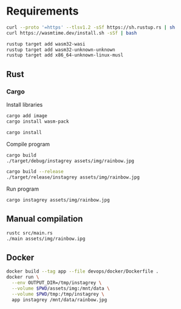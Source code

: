 # Requirements

```bash
curl --proto '=https' --tlsv1.2 -sSf https://sh.rustup.rs | sh
curl https://wasmtime.dev/install.sh -sSf | bash

rustup target add wasm32-wasi
rustup target add wasm32-unknown-unknown
rustup target add x86_64-unknown-linux-musl
```

## Rust

### Cargo

Install libraries

```bash
cargo add image
cargo install wasm-pack

cargo install
```

Compile program

```bash
cargo build
./target/debug/instagrey assets/img/rainbow.jpg

cargo build --release
./target/release/instagrey assets/img/rainbow.jpg
```

Run program

```bash
cargo instagrey assets/img/rainbow.jpg
```

## Manual compilation

```bash
rustc src/main.rs
./main assets/img/rainbow.ipg
```

## Docker

```bash
docker build --tag app --file devops/docker/Dockerfile .
docker run \
  --env OUTPUT_DIR=/tmp/instagrey \
  --volume $PWD/assets/img:/mnt/data \
  --volume $PWD/tmp:/tmp/instagrey \
  app instagrey /mnt/data/rainbow.jpg
```
